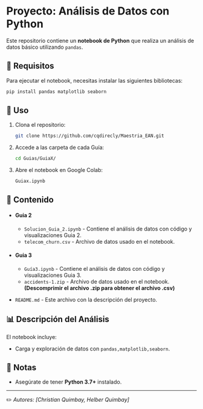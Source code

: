# Proyecto: Análisis de Datos con Python

Este repositorio contiene un **notebook de Python** que realiza un análisis de datos básico utilizando `pandas`.

## 📌 Requisitos

Para ejecutar el notebook, necesitas instalar las siguientes bibliotecas:

```bash
pip install pandas matplotlib seaborn
```
## 🚀 Uso

1. Clona el repositorio:
   ```bash
   git clone https://github.com/cqdirecly/Maestria_EAN.git
   ```
2. Accede a las carpeta de cada Guía:
   ```bash
   cd Guias/GuiaX/
   ```
3. Abre el notebook en Google Colab:
   ```bash
   Guiax.ipynb
   ```
   
## 📂 Contenido

- #### Guia 2
   - `Solucion_Guia_2.ipynb` - Contiene el análisis de datos con código y visualizaciones Guia 2.
   - `telecom_churn.csv` - Archivo de datos usado en el notebook.
- #### Guia 3
   - `Guía3.ipynb` - Contiene el análisis de datos con código y visualizaciones Guia 3.
   - `accidents-1.zip` - Archivo de datos usado en el notebook. **(Descomprimir el archivo .zip para obtener el archivo .csv)**

- `README.md` - Este archivo con la descripción del proyecto.

## 📊 Descripción del Análisis

El notebook incluye:

- Carga y exploración de datos con `pandas,matplotlib,seaborn`.


## 📝 Notas

- Asegúrate de tener **Python 3.7+** instalado.

---

✏️ *Autores: [Christian Quimbay, Helber Quimbay]*


